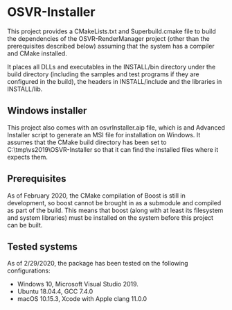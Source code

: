 # OSVR-Installer

This project provides a CMakeLists.txt and Superbuild.cmake file to build
the dependencies of the OSVR-RenderManager project (other than the
prerequisites described below) assuming that the system has a compiler
and CMake installed.

It places all DLLs and executables in the INSTALL/bin directory under the
build directory (including the samples and test programs if they are
configured in the build), the headers in INSTALL/include and the libraries in
INSTALL/lib.

## Windows installer

This project also comes with an osvrInstaller.aip file, which is and Advanced
Installer script to generate an MSI file for installation on Windows.  It
assumes that the CMake build directory has been set to C:\tmp\vs2019\OSVR-Installer
so that it can find the installed files where it expects them.

## Prerequisites

As of February 2020, the CMake compilation of Boost is still in development,
so boost cannot be brought in as a submodule and compiled as part of the build.
This means that boost (along with at least its filesystem and system libraries)
must be installed on the system before this project can be built.

## Tested systems

As of 2/29/2020, the package has been tested on the following configurations:
* Windows 10, Microsoft Visual Studio 2019.
* Ubuntu 18.04.4, GCC 7.4.0
* macOS 10.15.3, Xcode with Apple clang 11.0.0
